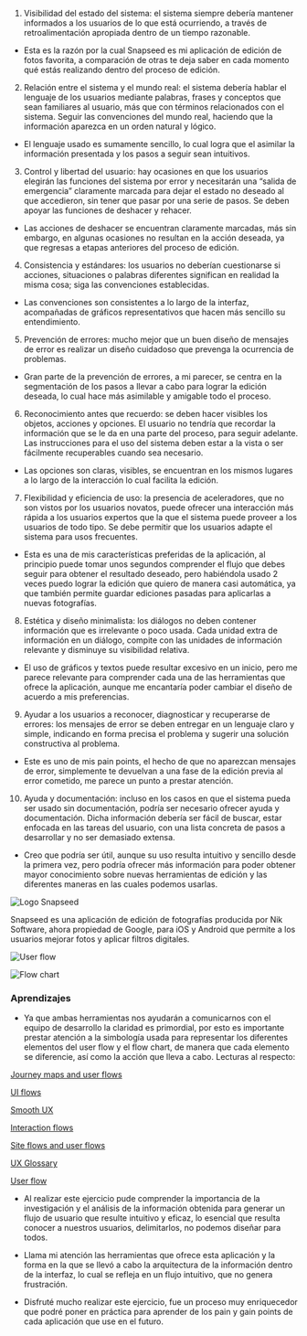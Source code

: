 1. Visibilidad del estado del sistema: el sistema siempre debería mantener informados 
   a los usuarios de lo que está ocurriendo, a través de retroalimentación apropiada 
   dentro de un tiempo razonable.

* Esta es la razón por la cual Snapseed es mi aplicación de edición de fotos favorita, 
  a comparación de otras te deja saber en cada momento qué estás realizando dentro del 
  proceso de edición. 

2. Relación entre el sistema y el mundo real: el sistema debería hablar el lenguaje de 
   los usuarios mediante palabras, frases y conceptos que sean familiares al usuario, más 
   que con términos relacionados con el sistema. Seguir las convenciones del mundo real, 
   haciendo que la información aparezca en un orden natural y lógico.

* El lenguaje usado es sumamente sencillo, lo cual logra que el asimilar la información 
  presentada y los pasos a seguir sean intuitivos. 

3. Control y libertad del usuario: hay ocasiones en que los usuarios elegirán las funciones 
   del sistema por error y necesitarán una “salida de emergencia” claramente marcada para dejar 
   el estado no deseado al que accedieron, sin tener que pasar por una serie de pasos. Se deben 
   apoyar las funciones de deshacer y rehacer.

* Las acciones de deshacer se encuentran claramente marcadas, más sin embargo, en algunas ocasiones
  no resultan en la acción deseada, ya que regresas a etapas anteriores del proceso de edición.

4. Consistencia y estándares: los usuarios no deberían cuestionarse si acciones, situaciones o 
   palabras diferentes significan en realidad la misma cosa; siga las convenciones establecidas.

* Las convenciones son consistentes a lo largo de la interfaz, acompañadas de gráficos representativos
  que hacen más sencillo su entendimiento. 

5. Prevención de errores: mucho mejor que un buen diseño de mensajes de error es realizar un diseño 
   cuidadoso que prevenga la ocurrencia de problemas.

* Gran parte de la prevención de errores, a mi parecer, se centra en la segmentación de los pasos a 
  llevar a cabo para lograr la edición deseada, lo cual hace más asimilable y amigable todo el proceso.

6. Reconocimiento antes que recuerdo: se deben hacer visibles los objetos, acciones y opciones. 
   El usuario no tendría que recordar la información que se le da en una parte del proceso, para seguir 
   adelante. Las instrucciones para el uso del sistema deben estar a la vista o ser fácilmente 
   recuperables cuando sea necesario.

* Las opciones son claras, visibles, se encuentran en los mismos lugares a lo largo de la interacción
  lo cual facilita la edición. 

7. Flexibilidad y eficiencia de uso: la presencia de aceleradores, que no son vistos por los 
   usuarios novatos, puede ofrecer una interacción más rápida a los usuarios expertos que la que 
   el sistema puede proveer a los usuarios de todo tipo. Se debe permitir que los usuarios adapte 
   el sistema para usos frecuentes.

* Esta es una de mis características preferidas de la aplicación, al principio puede tomar unos segundos
  comprender el flujo que debes seguir para obtener el resultado deseado, pero habiéndola usado 2 veces 
  puedo lograr la edición que quiero de manera casi automática, ya que también permite guardar ediciones 
  pasadas para aplicarlas a nuevas fotografías. 

8. Estética y diseño minimalista: los diálogos no deben contener información que es irrelevante 
   o poco usada. Cada unidad extra de información en un diálogo, compite con las unidades de información 
   relevante y disminuye su visibilidad relativa.

* El uso de gráficos y textos puede resultar excesivo en un inicio, pero me parece relevante para 
  comprender cada una de las herramientas que ofrece la aplicación, aunque me encantaría poder cambiar el
  diseño de acuerdo a mis preferencias. 

9. Ayudar a los usuarios a reconocer, diagnosticar y recuperarse de errores: los mensajes de error se 
   deben entregar en un lenguaje claro y simple, indicando en forma precisa el problema y sugerir una 
   solución constructiva al problema.

* Este es uno de mis pain points, el hecho de que no aparezcan mensajes de error, simplemente te devuelvan 
  a una fase de la edición previa al error cometido, me parece un punto a prestar atención. 

10. Ayuda y documentación: incluso en los casos en que el sistema pueda ser usado sin documentación, 
    podría ser necesario ofrecer ayuda y documentación. Dicha información debería ser fácil de buscar, 
    estar enfocada en las tareas del usuario, con una lista concreta de pasos a desarrollar y no ser 
    demasiado extensa.

* Creo que podría ser útil, aunque su uso resulta intuitivo y sencillo desde la primera vez, pero podría
  ofrecer más información para poder obtener mayor conocimiento sobre nuevas herramientas de edición y las 
  diferentes maneras en las cuales podemos usarlas. 

![Logo Snapseed](img/logo.jpg)

Snapseed es una aplicación de edición de fotografías producida por Nik Software, ahora propiedad de Google, 
para iOS y Android que permite a los usuarios mejorar fotos y aplicar filtros digitales.

![User flow](img/flow.jpeg)

![Flow chart](img/flowC.jpeg)

### Aprendizajes

* Ya que ambas herramientas nos ayudarán a comunicarnos con el equipo de desarrollo la claridad    es primordial, por esto es importante prestar atención a la simbología usada para representar    los diferentes elementos del user flow y el flow chart, de manera que cada elemento se           diferencie, así como la acción que lleva a cabo. Lecturas al respecto: 

[Journey maps and user flows](https://medium.com/sketch-app-sources/user-journey-maps-or-user-flows-what-to-do-first-48e825e73aa8)

[UI flows](https://signalvnoise.com/posts/1926-a-shorthand-for-designing-ui-flows)

[Smooth UX](https://www.uxpin.com/studio/blog/creating-perfect-user-flows-for-smooth-ux/)

[Interaction flows](https://uxplanet.org/an-introduction-to-interaction-flows-a4f783402529)

[Site flows and user flows](http://uxmovement.com/wireframes/site-flows-vs-user-flows-when-to-use-which/)

[UX Glossary](https://uxplanet.org/ux-glossary-task-flows-user-flows-flowcharts-and-some-new-ish-stuff-2321044d837d)

[User flow](https://uxknowledgebase.com/user-flow-496e3187842)

* Al realizar este ejercicio pude comprender la importancia de la investigación y el análisis de   la información obtenida para generar un flujo de usuario que resulte intuitivo y eficaz, lo      esencial que resulta conocer a nuestros usuarios, delimitarlos, no podemos diseñar para todos.

* Llama mi atención las herramientas que ofrece esta aplicación y la forma en la que se llevó a    cabo la arquitectura de la información dentro de la interfaz, lo cual se refleja en un flujo     intuitivo, que no genera frustración. 

* Disfruté mucho realizar este ejercicio, fue un proceso muy enriquecedor que podré poner en       práctica para aprender de los pain y gain points de cada aplicación que use en el futuro. 